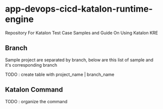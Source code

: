 # app-devops-cicd-katalon-runtime-engine
Repository For Katalon Test Case Samples and Guide On Using Katalon KRE

## Branch
Sample project are separated by branch, below are this list of sample and it's corresponding branch

TODO : create table with project_name | branch_name

## Katalon Command

TODO : organize the command


